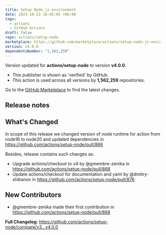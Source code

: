 ```yaml
---
title: Setup Node.js environment
date: 2023-10-23 18:45:05 +00:00
tags:
  - actions
  - GitHub Actions
draft: false
repo: actions/setup-node
marketplace: https://github.com/marketplace/actions/setup-node-js-environment
version: v4.0.0
dependentsNumber: "1,562,259"
---
```



Version updated for **actions/setup-node** to version **v4.0.0**.
- This publisher is shown as 'verified' by GitHub.
- This action is used across all versions by **1,562,259** repositories.

Go to the [GitHub Marketplace](https://github.com/marketplace/actions/setup-node-js-environment) to find the latest changes.

## Release notes

## What's Changed
In scope of this release we changed version of node runtime for action from node16 to node20 and updated dependencies in https://github.com/actions/setup-node/pull/866

Besides, release contains such changes as:
* Upgrade actions/checkout to v4 by @gmembre-zenika in https://github.com/actions/setup-node/pull/868
* Update actions/checkout for documentation and yaml by @dmitry-shibanov in https://github.com/actions/setup-node/pull/876

## New Contributors
* @gmembre-zenika made their first contribution in https://github.com/actions/setup-node/pull/868

**Full Changelog**: https://github.com/actions/setup-node/compare/v3...v4.0.0
